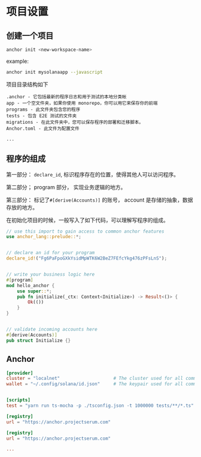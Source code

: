 # 项目设置


## 创建一个项目

```bash
anchor init <new-workspace-name>
```
example:
```bash
anchor init mysolanaapp --javascript
```

项目目录结构如下
```text
.anchor - 它包括最新的程序日志和用于测试的本地分类帐
app - 一个空文件夹，如果你使用 monorepo，你可以用它来保存你的前端
programs - 此文件夹包含您的程序
tests - 包含 E2E 测试的文件夹
migrations - 在此文件夹中，您可以保存程序的部署和迁移脚本。
Anchor.toml - 此文件为配置文件

...
```

## 程序的组成

第一部分： `declare_id`, 标识程序存在的位置，使得其他人可以访问程序。

第二部分； program 部分， 实现业务逻辑的地方。

第三部分： 标记了`#[derive(Accounts)]` 的账号， account 是存储的抽象，数据存放的地方。

在初始化项目的时候，一般写入了如下代码，可以理解写程序的组成。
```rust
// use this import to gain access to common anchor features
use anchor_lang::prelude::*;


// declare an id for your program
declare_id!("Fg6PaFpoGXkYsidMpWTK6W2BeZ7FEfcYkg476zPFsLnS");


// write your business logic here
#[program]
mod hello_anchor {
    use super::*;
    pub fn initialize(_ctx: Context<Initialize>) -> Result<()> {
        Ok(())
    }
}


// validate incoming accounts here
#[derive(Accounts)]
pub struct Initialize {}
```

## Anchor

```toml
[provider]
cluster = "localnet"                    # The cluster used for all commands.
wallet = "~/.config/solana/id.json"     # The keypair used for all commands.


[scripts]
test = "yarn run ts-mocha -p ./tsconfig.json -t 1000000 tests/**/*.ts"

[registry]
url = "https://anchor.projectserum.com"

[registry]
url = "https://anchor.projectserum.com"

...
```